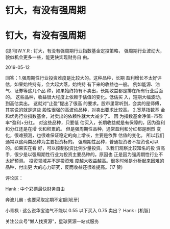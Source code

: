 # 钉大，有没有强周期

# 钉大，有没有强周期

(提问)W.Y.R : 钉大，有没有强周期行业指数基金定投策略， 强周期行业波动大，貌似机会更多一些，能更快实现财务自 由。

2019-05-12

回答：1.强周期性行业投资难度是比较大的。这种品种，长期 盈利增长不太好评估，如果始终持有，会大起大落，始终持 有下来的收益也一般。 例如能源、油气、证券等这几个品 种，如果始终持有不卖出，长期收益都是排在所有行业后面 的。 这些品种，收益很大程度上依赖于估值的变化。低估买 入，短期大幅波动，到高估卖出。 这就对“止盈”提出了很高 的要求。股市里常听到，会卖的是师傅，其实说的就是这些 股性很强的高波动品种，对卖出要求比较高。 2.宽基指数基 金和优秀行业指数基金，对卖出的依赖性就大大减少了。 因 为指数基金净值=市盈率*盈利+分红。 对这些品种，只要低 估买入，长期收益就是有保障的，因为盈利和分红还是在增 长和积累的。 但是强周期性品种，通常盈利和分红都是剧烈 变化，很难预测，也很难保证稳定的向上增长，主要是依靠 估值的变化。 所以我们通常以这两类品种为主要投资标的。 强周期性品种，普通投资者不投资也可以的。如果实在看 好，可以控制投资比例少量投资。 3.我们观察比较知名的投 资高手，很少是以强周期性行业为投资主要品种的。原因也 正是因为强周期性行业不太好预测。 投资领域并不是投资难 度越大收益越高。很多时候是分析起来困难的品种，付出更 大的心力研究，反而收益还很难提高。(17 赞)

评论区：

Hank : 中个彩票最快财务自由

奔波儿霸 : 也要采取定期不定额[呲牙]

小青枫 : 这么说华宝油气不能以 0.55 以下买入 0.75 卖出？ Hank : [机智]

关注公众号"懒人找资源"，星球资源一站式服务